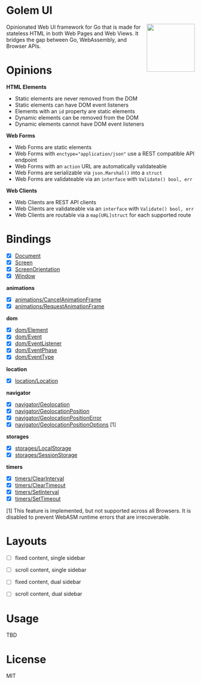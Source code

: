 
# Golem UI

<img align="right" width="128" height="128" src="https://raw.githubusercontent.com/cookiengineer/golem/master/assets/golem.jpg">

Opinionated Web UI framework for Go that is made for stateless HTML in both Web Pages
and Web Views. It bridges the gap between Go, WebAssembly, and Browser APIs.


# Opinions

**HTML Elements**

- Static elements are never removed from the DOM
- Static elements can have DOM event listeners
- Elements with an `id` property are static elements
- Dynamic elements can be removed from the DOM
- Dynamic elements cannot have DOM event listeners

**Web Forms**

- Web Forms are static elements
- Web Forms with `enctype="application/json"` use a REST compatible API endpoint
- Web Forms with an `action` URL are automatically validateable
- Web Forms are serializable via `json.Marshal()` into a `struct`
- Web Forms are validateable via an `interface` with `Validate() bool, err`

**Web Clients**

- Web Clients are REST API clients
- Web Clients are validateable via an `interface` with `Validate() bool, err`
- Web Clients are routable via a `map[URL]struct` for each supported route


# Bindings

- [x] [Document](/source/Document.go)
- [x] [Screen](/source/Screen.go)
- [x] [ScreenOrientation](/source/ScreenOrientation.go)
- [x] [Window](/source/Window.go)

**animations**

- [x] [animations/CancelAnimationFrame](/source/animations/CancelAnimationFrame.go)
- [x] [animations/RequestAnimationFrame](/source/animations/RequestAnimationFrame.go)

**dom**

- [x] [dom/Element](/source/dom/Element.go)
- [x] [dom/Event](/source/dom/Event.go)
- [x] [dom/EventListener](/source/dom/EventListener.go)
- [x] [dom/EventPhase](/source/dom/EventPhase.go)
- [x] [dom/EventType](/source/dom/EventType.go)

**location**

- [x] [location/Location](/source/location/Location.go)

**navigator**

- [x] [navigator/Geolocation](/source/navigator/Geolocation.go)
- [x] [navigator/GeolocationPosition](/source/navigator/GeolocationPosition.go)
- [x] [navigator/GeolocationPositionError](/source/navigator/GeolocationPositionError.go)
- [x] [navigator/GeolocationPositionOptions](/source/navigator/GeolocationPositionOptions.go) [1]

**storages**

- [x] [storages/LocalStorage](/source/storages/LocalStorage.go)
- [x] [storages/SessionStorage](/source/storages/SessionStorage.go)

**timers**

- [x] [timers/ClearInterval](/source/timers/ClearInterval.go)
- [x] [timers/ClearTimeout](/source/timers/ClearTimeout.go)
- [x] [timers/SetInterval](/source/timers/SetInterval.go)
- [x] [timers/SetTimeout](/source/timers/SetTimeout.go)

[1] This feature is implemented, but not supported across all Browsers. It is disabled to prevent WebASM runtime errors that are irrecoverable.


# Layouts

- [ ] fixed content, single sidebar
- [ ] scroll content, single sidebar
- [ ] fixed content, dual sidebar
- [ ] scroll content, dual sidebar


# Usage

TBD


# License

MIT
